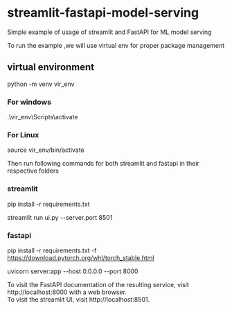 # streamlit-fastapi-model-serving

Simple example of usage of streamlit and FastAPI for ML model serving

To run the example ,we will use virtual env for proper
package management

## virtual environment

python -m venv vir_env

### For windows

.\vir_env\Scripts\activate

### For Linux

source vir_env/bin/activate

Then run following commands for both streamlit and fastapi in their
respective folders

### streamlit

pip install -r  requirements.txt

streamlit run ui.py --server.port 8501

### fastapi

pip install -r requirements.txt -f https://download.pytorch.org/whl/torch_stable.html

uvicorn server:app  --host   0.0.0.0 --port 8000


To visit the FastAPI documentation of the resulting service, visit http://localhost:8000 with a web browser.  
To visit the streamlit UI, visit http://localhost:8501.
